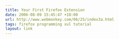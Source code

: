 ```yaml
---
title: Your First Firefox Extension
date: 2006-08-09 15:45:47 +10:00
url: http://www.webmonkey.com/06/25/index3a.html
tags: firefox programming xul tutorial
layout: link
---
```

